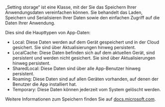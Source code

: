 ﻿„Setting storage“ ist eine Klasse, mit der Sie das Speichern Ihrer Anwendungsdaten vereinfachen können.  Sie behandelt das Laden, Speichern und Serialisieren Ihrer Daten sowie den einfachen Zugriff auf die Daten Ihrer Anwendung.

Dies sind die Haupttypen von App-Daten:

* Local: Diese Daten werden auf dem Gerät gespeichert und in der Cloud gesichert. Sie sind über Aktualisierungen hinweg persistent.
* LocalCache: Diese Daten befinden sich auf dem aktuellen Gerät, sind persistent und werden nicht gesichert. Sie sind über Aktualisierungen hinweg persistent.
* SharedLocal: Diese Daten sind über alle App-Benutzer hinweg persistent.
* Roaming: Diese Daten sind auf allen Geräten vorhanden, auf denen der Benutzer die App installiert hat.
* Temporary: Diese Daten können jederzeit vom System gelöscht werden.

Weitere Informationen zum Speichern finden Sie auf [docs.microsoft.com](https://docs.microsoft.com/de-de/uwp/api/windows.storage.applicationdata).

